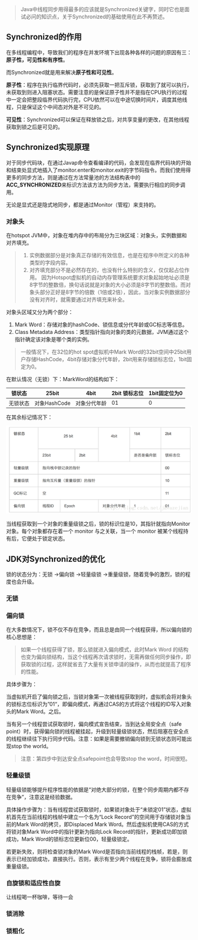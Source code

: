 > Java中线程同步用得最多的应该就是Synchronized关键字，同时它也是面试必问的知识点，关于Synchronized的基础使用在此不再赘述。

## Synchronized的作用

在多线程编程中，导致我们的程序在并发环境下出现各种各样的问题的原因有三：**原子性，可见性和有序性**。

而Synchronized就是用来解决**原子性和可见性**。

**原子性**：程序在执行临界代码时，必须先获取一把互斥锁，获取到了就可以执行，未获取到则进入阻塞状态。需要注意的是保证原子性并不是指在CPU执行的过程中一定会把整段临界代码执行完，CPU依然可以在中途切换时间片，调度其他线程，只是保证这个中间态对外是不可见的。

**可见性**：Synchronized可以保证在释放锁之后，对共享变量的更改，在其他线程获取到锁之后是可见的。

## Synchronized实现原理

对于同步代码块，在通过Javap命令查看编译的代码，会发现在临界代码块的开始和结束处显式地插入了monitor.enter和monitor.exit的字节码指令。而我们使用得更多的同步方法，则是通过在方法常量池的方法结构表中的**ACC_SYNCHRONIZED**来标识方法该方法为同步方法，需要执行相应的同步调用。

无论是显式还是隐式地同步，都是通过Monitor（管程）来支持的。

### 对象头

在hotspot JVM中，对象在堆内存中的布局分为三块区域：对象头，实例数据和对齐填充。

>1. 实例数据部分是对象真正存储的有效信息，也是在程序中所定义的各种类型的字段内容。
>2. 对齐填充部分不是必然存在的，也没有什么特别的含义，仅仅起占位作用。 因为Hotspot虚拟机的自动内存管理系统要求对象起始地址必须是8字节的整数倍，换句话说就是对象的大小必须是8字节的整数倍。而对象头部分正好是8字节的倍数（1倍或2倍），因此，当对象实例数据部分没有对齐时，就需要通过对齐填充来补全。

对象头区域又分为两个部分：

1. Mark Word：存储对象的hashCode、锁信息或分代年龄或GC标志等信息。
2. Class Metadata Address：类型指针指向对象的类的元数据，JVM通过这个指针确定该对象是哪个类的实例。

> 一般情况下，在32位的hot spot虚拟机中Mark Word的32bit空间中25bit用户存储HashCode，4bit存储对象分代年龄，2bit用来存储锁标志位，1bit固定为0。

在默认情况（无锁）下：MarkWord的结构如下：

| 锁状态   | 25bit        | 4bit         | 2bit 锁标志位 | 1bit固定位为0 |
| -------- | ------------ | ------------ | ------------- | ------------- |
| 无锁状态 | 对象HashCode | 对象分代年龄 | 01            | 0             |

在其余标记情况下：

![MarkWord](../img/MarkWord.png)

当线程获取到一个对象的重量级锁之后，锁的标识位是10，其指针就指向Monitor对象。每个对象都存在着一个 monitor 与之关联，当一个 monitor 被某个线程持有后，它便处于锁定状态。

## JDK对Synchronized的优化

锁的状态分为：无锁 ->偏向锁 ->轻量级锁 ->重量级锁，随着竞争的激烈，锁的程度也会升级。

### 无锁

### 偏向锁

在大多数情况下，锁不仅不存在竞争，而且总是由同一个线程获得，所以偏向锁的核心思想是：

> 如果一个线程获得了锁，那么锁就进入偏向模式，此时Mark Word 的结构也变为偏向锁结构，当这个线程再次请求锁时，无需再做任何同步操作，即获取锁的过程，这样就省去了大量有关锁申请的操作，从而也就提高了程序的性能。

具体步骤为：

当虚拟机开启了偏向锁之后，当锁对象第一次被线程获取到时，虚拟机会将对象头的锁标志位标识为”01“，即偏向模式，再通过CAS的方式将这个线程的ID写入对象头的Mark Word。之后。

当有另一个线程尝试获取锁时，偏向模式宣告结束，当到达全局安全点（safe point）时，获得偏向锁的线程被挂起，升级到轻量级锁状态，然后阻塞在安全点的线程继续往下执行同步代码。注意：如果是需要撤销偏向锁到无锁状态则可能出现stop the world。

> 注意：第四步中到达安全点safepoint也会导致stop the word，时间很短。

### 轻量级锁

轻量级锁能够提升程序性能的依据是“对绝大部分的锁，在整个同步周期内都不存在竞争”，注意这是经验数据。

具体操作步骤为：当有线程尝试获取锁时，如果锁对象处于“未锁定01”状态，虚拟机首先在当前线程的栈帧中建立一个名为“Lock Record”的空间用于存储锁对象当前的Mark Word的拷贝，即Displaced Mark Word。然后虚拟机使用CAS的方式将锁对象Mark Word中的指针更新为指向Lock Record的指针，更新成功即加锁成功，Mark Word的锁标志位更新位00，轻量级锁定。

若更新失败，则将检查锁对象的Mark Word是否指向当前线程的栈帧，若是，则表示已经加锁成功，直接执行。否则，表示有至少两个线程在竞争，锁将会膨胀成重量级锁。

### 自旋锁和适应性自旋

让线程喝一杯咖啡，等待一会

### 锁消除

### 锁粗化



